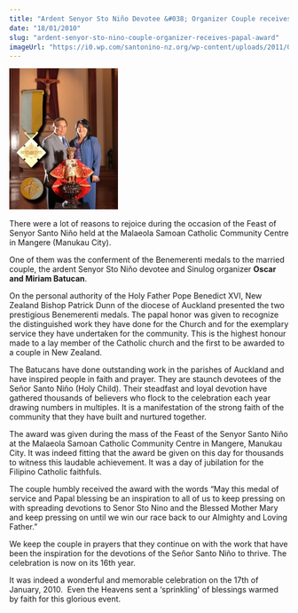 ```yaml
---
title: "Ardent Senyor Sto Niño Devotee &#038; Organizer Couple receives Papal Award"
date: "18/01/2010"
slug: "ardent-senyor-sto-nino-couple-organizer-receives-papal-award"
imageUrl: "https://i0.wp.com/santonino-nz.org/wp-content/uploads/2011/05/venemerentioscarmiriam-731x1024.jpg?resize=196%2C254"
---
```


[![](assets\images\venemerentioscarmiriam-731x1024.jpg "venemerentioscar&miriam")](https://i0.wp.com/santonino-nz.org/wp-content/uploads/2011/05/venemerentioscarmiriam.jpg)

There were a lot of reasons to rejoice during the occasion of the Feast of Senyor Santo Niño held at the Malaeola Samoan Catholic Community Centre in Mangere (Manukau City).

One of them was the conferment of the Benemerenti medals to the married couple, the ardent Senyor Sto Niño devotee and Sinulog organizer **Oscar and Miriam Batucan**.

On the personal authority of the Holy Father Pope Benedict XVI, New Zealand Bishop Patrick Dunn of the diocese of Auckland presented the two prestigious Benemerenti medals. The papal honor was given to recognize the distinguished work they have done for the Church and for the exemplary service they have undertaken for the community. This is the highest honour made to a lay member of the Catholic church and the first to be awarded to a couple in New Zealand.

The Batucans have done outstanding work in the parishes of Auckland and have inspired people in faith and prayer. They are staunch devotees of the Señor Santo Niño (Holy Child). Their steadfast and loyal devotion have gathered thousands of believers who flock to the celebration each year drawing numbers in multiples. It is a manifestation of the strong faith of the community that they have built and nurtured together.

The award was given during the mass of the Feast of the Senyor Santo Niño at the Malaeola Samoan Catholic Community Centre in Mangere, Manukau City. It was indeed fitting that the award be given on this day for thousands to witness this laudable achievement. It was a day of jubilation for the Filipino Catholic faithfuls.

The couple humbly received the award with the words “May this medal of service and Papal blessing be an inspiration to all of us to keep pressing on with spreading devotions to Senor Sto Nino and the Blessed Mother Mary and keep pressing on until we win our race back to our Almighty and Loving Father.”

We keep the couple in prayers that they continue on with the work that have been the inspiration for the devotions of the Señor Santo Niño to thrive. The celebration is now on its 16th year.

It was indeed a wonderful and memorable celebration on the 17th of January, 2010.  Even the Heavens sent a ‘sprinkling' of blessings warmed by faith for this glorious event.